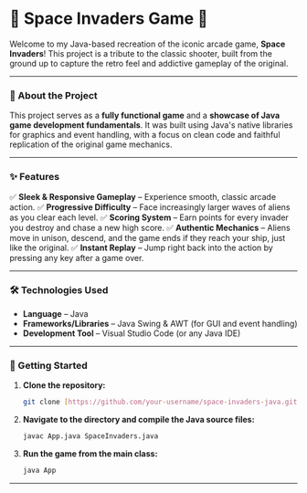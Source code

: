 # 🚀 Space Invaders Game 🚀

Welcome to my Java-based recreation of the iconic arcade game, **Space Invaders**! This project is a tribute to the classic shooter, built from the ground up to capture the retro feel and addictive gameplay of the original.

---

### 🎯 About the Project

This project serves as a **fully functional game** and a **showcase of Java game development fundamentals**. It was built using Java's native libraries for graphics and event handling, with a focus on clean code and faithful replication of the original game mechanics.

---

### ✨ Features

✅ **Sleek & Responsive Gameplay** – Experience smooth, classic arcade action.
✅ **Progressive Difficulty** – Face increasingly larger waves of aliens as you clear each level.
✅ **Scoring System** – Earn points for every invader you destroy and chase a new high score.
✅ **Authentic Mechanics** – Aliens move in unison, descend, and the game ends if they reach your ship, just like the original.
✅ **Instant Replay** – Jump right back into the action by pressing any key after a game over.

---

### 🛠️ Technologies Used

* **Language** – Java
* **Frameworks/Libraries** – Java Swing & AWT (for GUI and event handling)
* **Development Tool** – Visual Studio Code (or any Java IDE)

---

### 🚀 Getting Started

1.  **Clone the repository:**
    ```sh
    git clone [https://github.com/your-username/space-invaders-java.git](https://github.com/your-username/space-invaders-java.git)
    ```
2.  **Navigate to the directory and compile the Java source files:**
    ```sh
    javac App.java SpaceInvaders.java
    ```
3.  **Run the game from the main class:**
    ```sh
    java App
    ```

---
